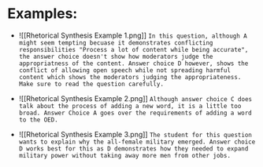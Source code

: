 
# Examples:
- ![[Rhetorical Synthesis Example 1.png]]
	`In this question, although A might seem tempting becuase it demonstrates conflicting responsibilities "Process a lot of content while being accurate", the answer choice doesn't show how moderators judge the appropriatness of the content. Answer choice D however, shows the conflict of allowing open speech while not spreading harmful content which shows the moderators judging the appropriateness. Make sure to read the question carefully. `
	
- ![[Rhetorical Synthesis Example 2.png]]
	`Although answer choice C does talk about the process of adding a new word, it is a little too broad. Answer Choice A goes over the requirements of adding a word to the OED.`

- ![[Rhetorical Synthesis Example 3.png]]
	`The student for this question wants to explain why the all-female military emerged. Answer choice D works best for this as D demonstrates how they needed to expand military power without taking away more men from other jobs. `